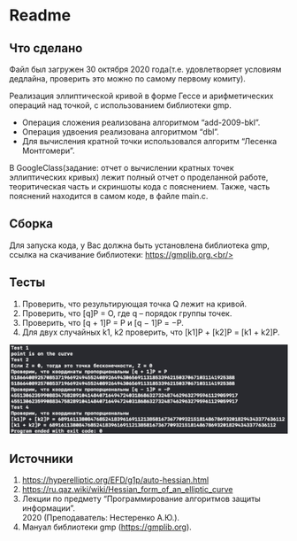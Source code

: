 # Readme

## Что сделано

Файл был загружен 30 октября 2020 года(т.е. удовлетворяет условиям дедлайна, проверить это можно по самому первому комиту).<br/>

Реализация эллиптической кривой в форме Гессе и арифметических операций над точкой, с использованием библиотеки gmp.<br/>

- Операция сложения реализована алгоритмом “add-2009-bkl”.<br/>
- Операция удвоения реализована алгоритмом “dbl”.<br/>
- Для вычисления кратной точки использовался алгоритм “Лесенка Монтгомери”.<br/>

В GoogleClass(задание: отчет о вычислении кратных точек эллиптических кривых) лежит полный отчет о проделанной работе, теоритическая часть и скриншоты кода с пояснением. Также, часть пояснений находится в самом коде, в файле main.c. 

## Сборка

Для запуска кода, у Вас должна быть установлена библиотека gmp, ссылка на скачивание библиотеки: https://gmplib.org.<br/>

## Тесты 

1. Проверить, что результирующая точка Q лежит на кривой.<br/>
2. Проверить, что [q]P = O, где q – порядок группы точек.<br/>
3. Проверить, что [q + 1]P = P и [q − 1]P = −P.<br/>
4. Для двух случайных k1, k2 проверить, что [k1]P + [k2]P = [k1 + k2]P.<br/>

![скриншот тестов](https://github.com/bulgvkov/hesse_curve/blob/main/screenshotOfTests.png)<br/>

## Источники
1. https://hyperelliptic.org/EFD/g1p/auto-hessian.html<br/>
2. https://ru.qaz.wiki/wiki/Hessian_form_of_an_elliptic_curve<br/>
3. Лекции по предмету “Программирование алгоритмов защиты информации”.<br/>
2020 (Преподаватель: Нестеренко А.Ю.).<br/>
4. Мануал библиотеки gmp (https://gmplib.org).<br/>
